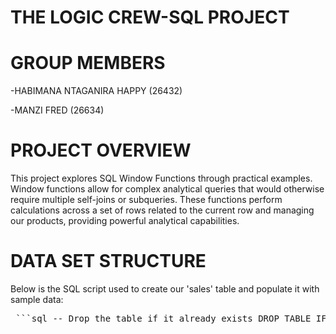 # THE LOGIC CREW-SQL PROJECT

# GROUP MEMBERS

-HABIMANA NTAGANIRA HAPPY (26432)

-MANZI FRED (26634)

# PROJECT OVERVIEW

This project explores SQL Window Functions through practical examples. Window functions allow for complex analytical queries that would otherwise require multiple self-joins or subqueries. These functions perform calculations across a set of rows related to the current row and managing our products, providing powerful analytical capabilities.
# DATA SET STRUCTURE
Below is the SQL script used to create our 'sales' table and populate it with sample data:
<pre lang="markdown"> ```sql -- Drop the table if it already exists DROP TABLE IF EXISTS sales; -- Create the sales table CREATE TABLE sales ( sale_id INT PRIMARY KEY, product_category VARCHAR(50), sale_date DATE, amount INT ); -- Insert sample data INSERT INTO sales (sale_id, product_category, sale_date, amount) VALUES (1, 'Electronics', TO_DATE('01-JAN-23', 'DD-MON-YY'), 500), (2, 'Electronics', TO_DATE('05-JAN-23', 'DD-MON-YY'), 600), (3, 'Clothing', TO_DATE('02-JAN-23', 'DD-MON-YY'), 200), (4, 'Clothing', TO_DATE('04-JAN-23', 'DD-MON-YY'), 250), (5, 'Electronics', TO_DATE('03-JAN-23', 'DD-MON-YY'), 500), (6, 'Clothing', TO_DATE('06-JAN-23', 'DD-MON-YY'), 300); -- Retrieve all records from the sales table SELECT * FROM sales; ``` </pre>



